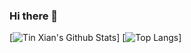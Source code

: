 ### Hi there 👋

<!--
**tinxian/Tinxian** is a ✨ _special_ ✨ repository because its `README.md` (this file) appears on your GitHub profile.

Here are some ideas to get you started:

- 🔭 I’m currently working on ...
- 🌱 I’m currently learning ...
- 👯 I’m looking to collaborate on ...
- 🤔 I’m looking for help with ...
- 💬 Ask me about ...
- 📫 How to reach me: ...
- 😄 Pronouns: ...
- ⚡ Fun fact: ...
-->

[![Tin Xian's Github Stats](https://github-readme-stats.vercel.app/api?username=tinxian&show_icons=true&theme=tokyonight&count_private=true)]
[![Top Langs](https://github-readme-stats.vercel.app/api/top-langs/?username=tinxian&theme=tokyonight)]
